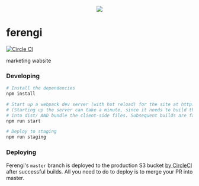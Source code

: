 <p align="center">
  <img src="http://i.imgur.com/2y8QKAE.jpg">
</p>

# ferengi

[![Circle CI](https://circleci.com/gh/opsee/ferengi.svg?style=shield&circle-token=e6bf9dbd148aecb25807ad154244710458a14999)](https://circleci.com/gh/opsee/ferengi)

marketing wabsite

### Developing

```bash
# Install the dependencies
npm install

# Start up a webpack dev server (with hot reload) for the site at http://localhost:8081.
# (Starting up the server can take a minute, since it needs to build the static files
# into dist/ AND bundle the client-side files. Subsequent builds are faster.)
npm run start

# Deploy to staging
npm run staging
```


### Deploying
Ferengi's `master` branch is deployed to the production S3 bucket [by CircleCI](https://github.com/opsee/ferengi/blob/master/circle.yml#L4) after successful builds. All you need to do to deploy is to merge your PR into master.